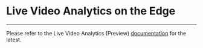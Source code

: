 # Live Video Analytics on the Edge
---

Please refer to the Live Video Analytics (Preview) <a href="https://docs.microsoft.com/en-us/azure/media-services/live-video-analytics-edge/overview" target="blank_">documentation</a> for the latest.